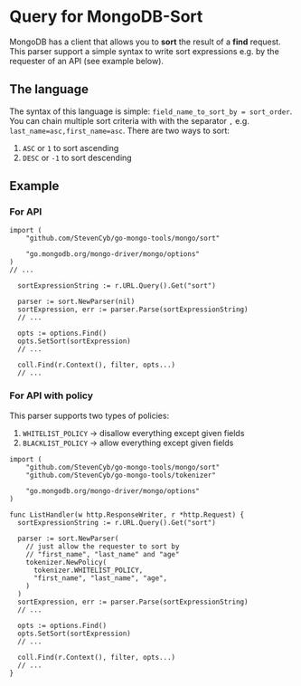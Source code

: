 # Query for MongoDB-Sort

MongoDB has a client that allows you to **sort** the result of a **find** request.
This parser support a simple syntax to write sort expressions e.g. by the requester of an API (see example below).

## The language

The syntax of this language is simple: `field_name_to_sort_by = sort_order`.
You can chain multiple sort criteria with with the separator `,` e.g. `last_name=asc,first_name=asc`.
There are two ways to sort:

1. `ASC` or `1` to sort ascending
2. `DESC` or `-1` to sort descending

## Example

### For API

```golang
import (
	"github.com/StevenCyb/go-mongo-tools/mongo/sort"

	"go.mongodb.org/mongo-driver/mongo/options"
)
// ...

  sortExpressionString := r.URL.Query().Get("sort")

  parser := sort.NewParser(nil)
  sortExpression, err := parser.Parse(sortExpressionString)
  // ...

  opts := options.Find()
  opts.SetSort(sortExpression)
  // ...

  coll.Find(r.Context(), filter, opts...)
  // ...
```

### For API with policy

This parser supports two types of policies:

1. `WHITELIST_POLICY` -> disallow everything except given fields
2. `BLACKLIST_POLICY` -> allow everything except given fields

```golang
import (
	"github.com/StevenCyb/go-mongo-tools/mongo/sort"
	"github.com/StevenCyb/go-mongo-tools/tokenizer"

	"go.mongodb.org/mongo-driver/mongo/options"
)

func ListHandler(w http.ResponseWriter, r *http.Request) {
  sortExpressionString := r.URL.Query().Get("sort")

  parser := sort.NewParser(
    // just allow the requester to sort by
    // "first_name", "last_name" and "age"
    tokenizer.NewPolicy(
      tokenizer.WHITELIST_POLICY,
      "first_name", "last_name", "age",
    )
  )
  sortExpression, err := parser.Parse(sortExpressionString)
  // ...

  opts := options.Find()
  opts.SetSort(sortExpression)
  // ...

  coll.Find(r.Context(), filter, opts...)
  // ...
}
```
